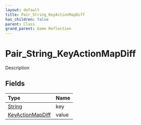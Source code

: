 ```yaml
---
layout: default
title: Pair_String_KeyActionMapDiff
has_children: false
parent: Class
grand_parent: Game Reflection
---
```

# Pair_String_KeyActionMapDiff
Description 

## Fields

| Type | Name |
|:----------|:--------------|
| [String](/riftbreaker-wiki/docs/game-reflection/components/string/) | key |
| [KeyActionMapDiff](/riftbreaker-wiki/docs/game-reflection/classes/key_action_map_diff/) | value |

